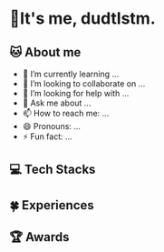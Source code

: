 # It's me, dudtlstm.

## 🐱 About me
- 🌱 I’m currently learning ...
- 👯 I’m looking to collaborate on ...
- 🤔 I’m looking for help with ...
- 💬 Ask me about ...
- 📫 How to reach me: ...
- 😄 Pronouns: ...
- ⚡ Fun fact: ...

## 💻 Tech Stacks

## 🍀 Experiences

## 🏆 Awards
